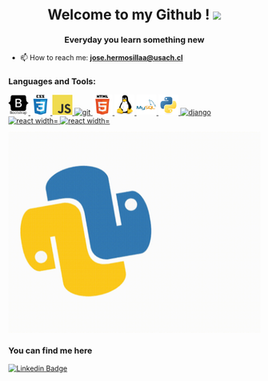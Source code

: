 <h1 align="center">Welcome to my Github ! <a href="https://www.linkedin.com/in/jose-manuel-hermosilla-avila-a00b28163/"><img src="https://raw.githubusercontent.com/MartinHeinz/MartinHeinz/master/wave.gif" width="30"></a></h1>
<h3 align="center">Everyday you learn something new</h3>

- 📫 How to reach me: **jose.hermosillaa@usach.cl**

<h3 align="left">Languages and Tools:</h3>
<p align="left"><a href="https://getbootstrap.com" target="_blank" rel="noreferrer"> <img src="https://raw.githubusercontent.com/devicons/devicon/master/icons/bootstrap/bootstrap-plain-wordmark.svg" alt="bootstrap" width="40" height="40"/> </a> <a href="https://www.w3schools.com/css/" target="_blank" rel="noreferrer"> <img src="https://raw.githubusercontent.com/devicons/devicon/master/icons/css3/css3-original-wordmark.svg" alt="css3" width="40" height="40"/> </a> <a href="https://developer.mozilla.org/es/docs/Web/JavaScript" target="_blank" rel="noreferrer"> <img src="https://github.com/josehermosillaa/josehermosillaa/blob/main/logo-javascript.svg" alt="Js" width="40" height="40"/> </a> <a href="https://git-scm.com/" target="_blank" rel="noreferrer"> <img src="https://www.vectorlogo.zone/logos/git-scm/git-scm-icon.svg" alt="git" width="40" height="40"/> </a> <a href="https://www.w3.org/html/" target="_blank" rel="noreferrer"> <img src="https://raw.githubusercontent.com/devicons/devicon/master/icons/html5/html5-original-wordmark.svg" alt="html5" width="40" height="40"/> </a> <a href="https://www.linux.org/" target="_blank" rel="noreferrer"> <img src="https://raw.githubusercontent.com/devicons/devicon/master/icons/linux/linux-original.svg" alt="linux" width="40" height="40"/> </a> <a href="https://www.mysql.com/" target="_blank" rel="noreferrer"> <img src="https://raw.githubusercontent.com/devicons/devicon/master/icons/mysql/mysql-original-wordmark.svg" alt="mysql" width="40" height="40"/> </a><a href="https://www.python.org" target="_blank" rel="noreferrer"> <img src="https://raw.githubusercontent.com/devicons/devicon/master/icons/python/python-original.svg" alt="python" width="40" height="40"/> </a><a href="https://www.djangoproject.com/" target="_blank" rel="noreferrer"> <img src="https://static.djangoproject.com/img/logos/django-logo-negative.svg" alt="django" width="40" height="40"/> </a> <a href="https://reactjs.org/" target="_blank" rel="noreferrer"> <img src="https://reactnative.dev/img/header_logo.svg" alt="react width="40" height="40"/> </a><a href="https://www.docker.com/" target="_blank" rel="noreferrer"> <img src="https://www.docker.com/wp-content/uploads/2022/03/Moby-logo.png" alt="react width="40" height="40"/> </a> </p>
 
 ![](https://github.com/josehermosillaa/josehermosillaa/blob/main/Python_img.gif)
  
 <h3>You can find me here</h3>
<a target="_blank" href="https://www.linkedin.com/in/jose-manuel-hermosilla-avila-a00b28163/">
<img src="https://img.shields.io/badge/LinkedIn-blue?style=flat-square&logo=linkedin&labelColor=blue" alt="Linkedin Badge">
</a>
  
<!--<h3 align="center"></h3>-->
<!--
**josehermosillaa/josehermosillaa** is a ✨ _special_ ✨ repository because its `README.md` (this file) appears on your GitHub profile.

Here are some ideas to get you started:

- 🔭 I’m currently working on ...
- 🌱 I’m currently learning ...
- 👯 I’m looking to collaborate on ...
- 🤔 I’m looking for help with ...
- 💬 Ask me about ...
- 📫 How to reach me: ...
- 😄 Pronouns: ...
- ⚡ Fun fact: ...
-->
